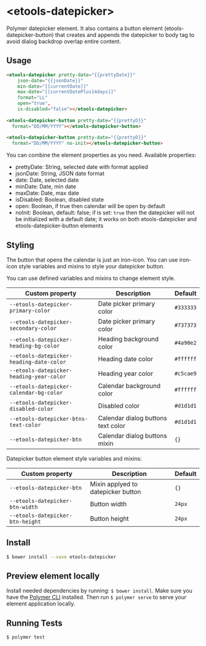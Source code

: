 # \<etools-datepicker\>

Polymer datepicker element.
It also contains a button element (etools-datepicker-button) that creates and appends the datepicker to body tag to avoid dialog backdrop overlap entire content.

## Usage
```html
<etools-datepicker pretty-date="{{prettyDate}}"
    json-date="{{jsonDate}}"
    min-date="[[currentDate]]" 
    max-date="[[currentDatePlus14days]]"
    format="LL"
    open="true",
    is-disabled="false"></etools-datepicker>
    
<etools-datepicker-button pretty-date="{{prettyD}}" 
  format="DD/MM/YYYY"></etools-datepicker-button>
  
<etools-datepicker-button pretty-date="{{prettyD}}" 
  format="DD/MM/YYYY" no-init></etools-datepicker-button>
```

You can combine the element properties as you need.
Available properties:
* prettyDate: String, selected date with format applied
* jsonDate: String, JSON date format
* date: Date, selected date
* minDate: Date, min date
* maxDate: Date, max date
* isDisabled: Boolean, disabled state
* open: Boolean, if true then calendar will be open by default
* noInit: Boolean, default: false; if is set: `true` then the datepicker will not be initialized with a default date; 
it works on both etools-datepicker and etools-datepicker-button elements

## Styling

The button that opens the calendar is just an iron-icon. You can use iron-icon style variables and mixins to style your
datepicker button.

You can use defined variables and mixins to change element style.

Custom property | Description | Default
----------------|-------------|----------
`--etools-datepicker-primary-color` | Date picker primary color | `#333333`
`--etools-datepicker-secondary-color` | Date picker primary color | `#737373`
`--etools-datepicker-heading-bg-color` | Heading background color | `#4a90e2`
`--etools-datepicker-heading-date-color` | Heading date color | `#ffffff`
`--etools-datepicker-heading-year-color` | Heading year color | `#c5cae9`
`--etools-datepicker-calendar-bg-color` | Calendar background color | `#ffffff`
`--etools-datepicker-disabled-color` | Disabled color | `#d1d1d1`
`--etools-datepicker-btns-text-color` | Calendar dialog buttons text color  | `#d1d1d1`
`--etools-datepicker-btn` | Calendar dialog buttons mixin  | `{}`


Datepicker button element style variables and mixins:

Custom property | Description | Default
----------------|-------------|----------
`--etools-datepicker-btn` | Mixin applyed to datepicker button | `{}`
`--etools-datepicker-btn-width` | Button width | `24px`
`--etools-datepicker-btn-height` | Button height | `24px`

## Install
```bash
$ bower install --save etools-datepicker
```

## Preview element locally
Install needed dependencies by running: `$ bower install`.
Make sure you have the [Polymer CLI](https://www.npmjs.com/package/polymer-cli) installed. Then run `$ polymer serve` to serve your element application locally.

## Running Tests

```
$ polymer test
```
